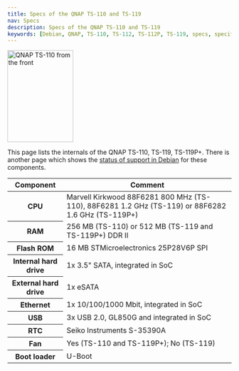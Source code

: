 ```yaml
---
title: Specs of the QNAP TS-110 and TS-119
nav: Specs
description: Specs of the QNAP TS-110 and TS-119
keywords: [Debian, QNAP, TS-110, TS-112, TS-112P, TS-119, specs, specification]
---
```


<div class="right">
<img src = "../images/r_qnap_ts110.jpg" class="border" alt="QNAP TS-110 from the front" width="148" height="206" />
</div>

This page lists the internals of the QNAP TS-110, TS-119, TS-119P+.  There
is another page which shows the <a href = "../status/">status of support in
Debian</a> for these components.

<table class="table table-hover">

<thead>
<tr>
<th>Component</th>
<th>Comment</th>
</tr>
</thead>

<tbody>
<tr>
<th>CPU</th>
<td>Marvell Kirkwood 88F6281 800 MHz (TS-110), 88F6281 1.2 GHz (TS-119) or 88F6282 1.6 GHz (TS-119P+)
</td>
</tr>

<tr>
<th>RAM</th>
<td>256 MB (TS-110) or 512 MB (TS-119 and TS-119P+) DDR II</td>
</tr>

<tr>
<th>Flash ROM</th>
<td>16 MB STMicroelectronics 25P28V6P SPI</td>
</tr>

<tr>
<th>Internal hard drive</th>
<td>1x 3.5" SATA, integrated in SoC</td>
</tr>

<tr>
<th>External hard drive</th>
<td>1x eSATA</td>
</tr>

<tr>
<th>Ethernet</th>
<td>1x 10/100/1000 Mbit, integrated in SoC</td>
</tr>

<tr>
<th>USB</th>
<td>3x USB 2.0, GL850G and integrated in SoC</td>
</tr>

<tr>
<th>RTC</th>
<td>Seiko Instruments S-35390A</td>
</tr>

<tr>
<th>Fan</th>
<td>Yes (TS-110 and TS-119P+); No (TS-119)</td>
</tr>

<tr>
<th>Boot loader</th>
<td>U-Boot</td>
</tr>
</tbody>

</table>

